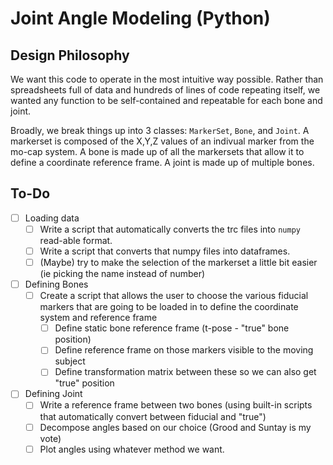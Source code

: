 # Joint Angle Modeling (Python)

## Design Philosophy
We want this code to operate in the most intuitive way possible. Rather than spreadsheets full of data and hundreds of lines of code repeating itself, we wanted any function to be self-contained and repeatable for each bone and joint.

Broadly, we break things up into 3 classes: `MarkerSet`, `Bone`, and `Joint`. A markerset is composed of the X,Y,Z values of an indivual marker from the mo-cap system. A bone is made up of all the markersets that allow it to define a coordinate reference frame. A joint is made up of multiple bones.

## To-Do
- [ ] Loading data
  - [ ] Write a script that automatically converts the trc files into `numpy` read-able format.
  - [ ] Write a script that converts that numpy files into dataframes.
  - [ ] (Maybe) try to make the selection of the markerset a little bit easier (ie picking the name instead of number)
- [ ] Defining Bones
  - [ ] Create a script that allows the user to choose the various fiducial markers that are going to be loaded in to define the coordinate system and reference frame
    - [ ] Define static bone reference frame (t-pose - "true" bone position)
    - [ ] Define reference frame on those markers visible to the moving subject
    - [ ] Define transformation matrix between these so we can also get "true" position
- [ ] Defining Joint
  - [ ]  Write a reference frame between two bones (using built-in scripts that automatically convert between fiducial and "true")
  - [ ] Decompose angles based on our choice (Grood and Suntay is my vote)
  - [ ] Plot angles using whatever method we want.
